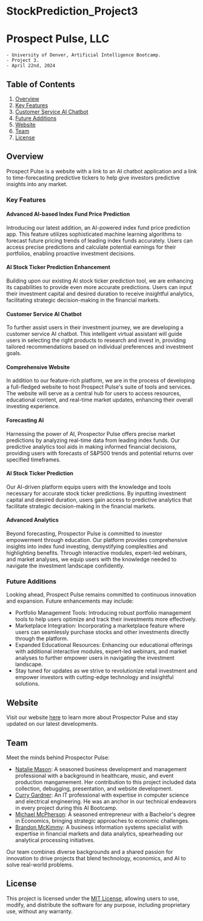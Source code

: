# StockPrediction_Project3
# Prospect Pulse, LLC
    - University of Denver, Artificial Intelligence Bootcamp. 
    - Project 3. 
    - April 22nd, 2024

## Table of Contents

1. [Overview](#overview)
2. [Key Features](#key-features)
3. [Customer Service AI Chatbot](https://e42ahokzontvlp74j4vruc.streamlit.app/)
4. [Future Additions](#future-additions)
5. [Website](#website)
6. [Team](#team)
7. [License](#license)
   
## Overview

Prospect Pulse is a website with a link to an AI chatbot application and a link to time-forecasting predictive tickers to help give investors predictive insights into any market. 

### Key Features
#### Advanced AI-based Index Fund Price Prediction
Introducing our latest addition, an AI-powered index fund price prediction app. This feature utilizes sophisticated machine learning algorithms to forecast future pricing trends of leading index funds accurately. Users can access precise predictions and calculate potential earnings for their portfolios, enabling proactive investment decisions.

#### AI Stock Ticker Prediction Enhancement
Building upon our existing AI stock ticker prediction tool, we are enhancing its capabilities to provide even more accurate predictions. Users can input their investment capital and desired duration to receive insightful analytics, facilitating strategic decision-making in the financial markets.

#### Customer Service AI Chatbot
To further assist users in their investment journey, we are developing a customer service AI chatbot. This intelligent virtual assistant will guide users in selecting the right products to research and invest in, providing tailored recommendations based on individual preferences and investment goals.

#### Comprehensive Website
In addition to our feature-rich platform, we are in the process of developing a full-fledged website to host Prospect Pulse's suite of tools and services. The website will serve as a central hub for users to access resources, educational content, and real-time market updates, enhancing their overall investing experience.

#### Forecasting AI

Harnessing the power of AI, Prospector Pulse offers precise market predictions by analyzing real-time data from leading index funds. Our predictive analytics tool aids in making informed financial decisions, providing users with forecasts of S&P500 trends and potential returns over specified timeframes.

#### AI Stock Ticker Prediction

Our AI-driven platform equips users with the knowledge and tools necessary for accurate stock ticker predictions. By inputting investment capital and desired duration, users gain access to predictive analytics that facilitate strategic decision-making in the financial markets.

#### Advanced Analytics

Beyond forecasting, Prospector Pulse is committed to investor empowerment through education. Our platform provides comprehensive insights into index fund investing, demystifying complexities and highlighting benefits. Through interactive modules, expert-led webinars, and market analyses, we equip users with the knowledge needed to navigate the investment landscape confidently.

### Future Additions

Looking ahead, Prospect Pulse remains committed to continuous innovation and expansion. Future enhancements may include:

- Portfolio Management Tools: Introducing robust portfolio management tools to help users optimize and track their investments more effectively.
- Marketplace Integration: Incorporating a marketplace feature where users can seamlessly purchase stocks and other investments directly through the platform.
- Expanded Educational Resources: Enhancing our educational offerings with additional interactive modules, expert-led webinars, and market analyses to further empower users in navigating the investment landscape.
- Stay tuned for updates as we strive to revolutionize retail investment and empower investors with cutting-edge technology and insightful solutions.

## Website

Visit our website [here](https://mikeamcpherson.wixsite.com/my-site/home) to learn more about Prospector Pulse and stay updated on our latest developments.

## Team

Meet the minds behind Prospector Pulse:

- [Natalie Mason](https://www.linkedin.com/in/captainnatalie/): A seasoned business development and management professional with a background in healthcare, music, and event production mangamement. Her contribution to this project included data collection, debugging, presentation, and website development.
- [Curry Gardner](https://www.linkedin.com/in/curry-gardner/): An IT professional with expertise in computer science and electrical engineering. He was an anchor in our technical endeavors in every project during this AI Bootcamp.
- [Michael McPherson](https://www.linkedin.com/in/michael-mcpherson-012475290/): A seasoned entrepreneur with a Bachelor's degree in Economics, bringing strategic approaches to economic challenges.
- [Brandon McKimmy](https://www.linkedin.com/in/brandon-mckimmy/): A business information systems specialist with expertise in financial markets and data analytics, spearheading our analytical processing initiatives.

Our team combines diverse backgrounds and a shared passion for innovation to drive projects that blend technology, economics, and AI to solve real-world problems.

## License

This project is licensed under the [MIT License](LICENSE), allowing users to use, modify, and distribute the software for any purpose, including proprietary use, without any warranty.

